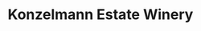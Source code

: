 ---
title: "Konzelmann Estate Winery"
url: /niagara-on-the-lake/konzelmann-estate-winery/
shop: Wein
---